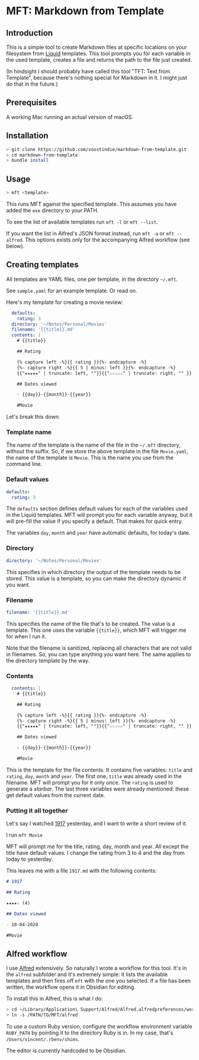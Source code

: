 # MFT: Markdown from Template

## Introduction

This is a simple tool to create Markdown files at specific locations on your filesystem from [Liquid](https://shopify.github.io/liquid/) templates. This tool prompts you for each variable in the used template, creates a file and returns the path to the file just created.

(In hindsight I should probably have called this tool "TFT: Text from Template", because there's nothing special for Markdown in it. I might
just do that in the future.)

## Prerequisites

A working Mac running an actual version of macOS.

## Installation

```sh
> git clone https://github.com/voostindie/markdown-from-template.git
> cd markdown-from-template
> bundle install
```

## Usage

```sh
> mft <template>
```

This runs MFT against the specified template. This assumes you have added the `exe` directory to your PATH.

To see the list of available templates run `mft -l` or `mft --list`. 

If you want the list in Alfred's JSON format instead, run `mft -a` or `mft --alfred`. This options exists only for the accompanying Alfred workflow (see below).

## Creating templates

All templates are YAML files, one per template, in the directory `~/.mft`. 

See `sample.yaml` for an example template. Or read on.

Here's my template for creating a movie review:

```yaml
  defaults:
    rating: 3
  directory: '~/Notes/Personal/Movies'
  filename: '{{title}}.md'
  contents: |
    # {{title}}

    ## Rating

    {% capture left -%}{{ rating }}{%- endcapture -%}
    {%- capture right -%}{{ 5 | minus: left }}{%- endcapture -%}
    {{"★★★★★" | truncate: left, ""}}{{"☆☆☆☆☆" | truncate: right, "" }} ({{rating}})

    ## Dates viewed

    - {{day}}-{{month}}-{{year}}

    #Movie
```

Let's break this down.

### Template name

The name of the template is the name of the file in the `~/.mft` directory, without the suffix. So, if we store the above template in the file `Movie.yaml`, the name of the template is `Movie`. This is the name you use from the command line.

### Default values

```yaml
defaults:
  rating: 3
```

The `defaults` section defines default values for each of the variables used in the Liquid templates. MFT will prompt you for each variable anyway, but it will pre-fill the value if you specify a default. That makes for quick entry.

The variables `day`, `month` and `year` have automatic defaults, for today's date.

### Directory

```yaml
directory: '~/Notes/Personal/Movies'
```

This specifies in which directory the output of the template needs to be stored. This value is a template, so you can make the directory dynamic if you want.

### Filename

```yaml
filename: '{{title}}.md'
```

This specifies the name of the file that's to be created. The value is a template. This one uses the variable `{{title}}`, which MFT will trigger me for when I run it.

Note that the filename is sanitized, replacing all characters that are not valid in filenames. So, you can type anything you want here. The same applies to the directory template by the way.

### Contents

```yaml
  contents: |
    # {{title}}

    ## Rating

    {% capture left -%}{{ rating }}{%- endcapture -%}
    {%- capture right -%}{{ 5 | minus: left }}{%- endcapture -%}
    {{"★★★★★" | truncate: left, ""}}{{"☆☆☆☆☆" | truncate: right, "" }} ({{rating}})

    ## Dates viewed

    - {{day}}-{{month}}-{{year}}

    #Movie
```

This is the template for the file contents. It contains five variables: `title` and `rating`, `day`, `month` and `year`. The first one, `title` was already used in the filename. MFT will prompt you for it only once. The `rating` is used to generate a *starbar*. The last three variables were already mentioned: these get default values from the current date.

### Putting it all together

Let's say I watched [1917](https://www.imdb.com/title/tt8579674) yesterday, and I want to write a short review of it.

I run `mft Movie`

MFT will prompt me for the title, rating, day, month and year. All except the title have default values. I change the rating from 3 to 4 and the day from today to yesterday. 

This leaves me with a file `1917.md` with the following contents:

```md
# 1917

## Rating

★★★★☆ (4)

## Dates viewed

- 10-04-2020

#Movie
```

## Alfred workflow

I use [Alfred](https://www.alfredapp.com) extensively. So naturally I wrote a workflow for this tool. It's in the `alfred` subfolder and it's extremely simple: it lists the available templates and then fires off `mft` with the one you selected. If a file has been written, the workflow opens it in Obsidian for editing.

To install this in Alfred, this is what I do:

```sh
> cd ~/Library/Application\ Support/Alfred/Alfred.alfredpreferences/workflows
> ln -s /PATH/TO/MFT/alfred
```

To use a custom Ruby version, configure the workflow environment variable `RUBY_PATH` by pointing it to the directory Ruby is in. In my case, that's `/Users/vincent/.rbenv/shims`.

The editor is currently hardcoded to be Obsidian.